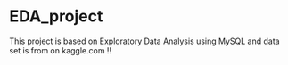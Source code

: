# EDA_project

This project is based on Exploratory Data Analysis using MySQL and data set is from on kaggle.com !!
